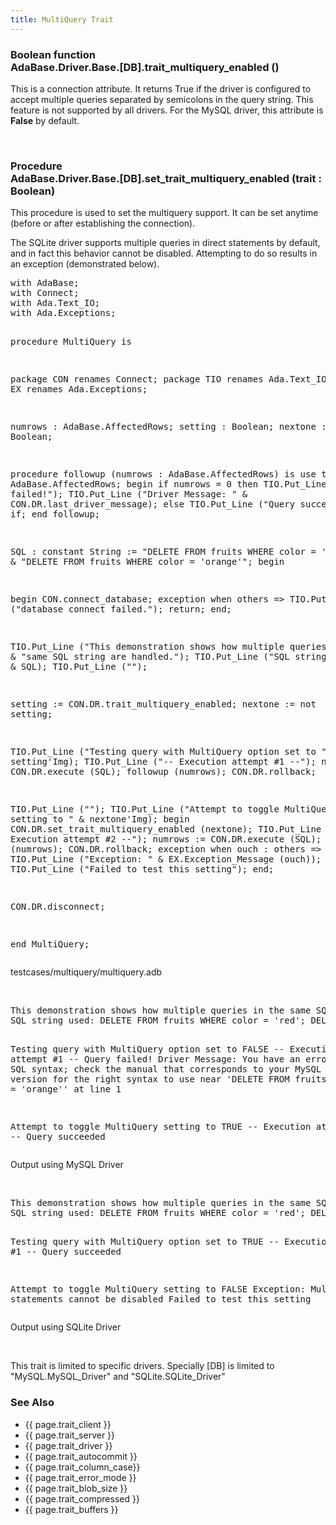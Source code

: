 ```yaml
---
title: MultiQuery Trait
---
```


<div class="leftside">
<h3>Boolean function<br/>
AdaBase.Driver.Base.[DB].trait_multiquery_enabled ()</h3>
<p>This is a connection attribute.  It returns True if the driver is
configured to accept multiple queries separated by semicolons in the
query string.  This feature is not supported by all drivers.  For the
MySQL driver, this attribute is <b>False</b> by default.</p>
<br/>
<h3>Procedure<br/>
AdaBase.Driver.Base.[DB].set_trait_multiquery_enabled (trait : Boolean)</h3>
<p>This procedure is used to set the multiquery support.  It can be set
anytime (before or after establishing the connection).</p>
<p>
The SQLite driver supports multiple queries in direct statements by
default, and in fact this behavior cannot be disabled.  Attempting to do
so results in an exception (demonstrated below).
</p>
<pre class="code">
with AdaBase;
with Connect;
with Ada.Text_IO;
with Ada.Exceptions;

procedure MultiQuery is

   package CON renames Connect;
   package TIO renames Ada.Text_IO;
   package EX  renames Ada.Exceptions;

   numrows : AdaBase.AffectedRows;
   setting : Boolean;
   nextone : Boolean;

   procedure followup (numrows : AdaBase.AffectedRows)
   is
      use type AdaBase.AffectedRows;
   begin
      if numrows = 0 then
         TIO.Put_Line ("Query failed!");
         TIO.Put_Line ("Driver Message: " & CON.DR.last_driver_message);
      else
         TIO.Put_Line ("Query succeeded");
      end if;
   end followup;

   SQL : constant String :=
         "DELETE FROM fruits WHERE color = 'red'; " &
         "DELETE FROM fruits WHERE color = 'orange'";
begin

   begin
      CON.connect_database;
   exception
      when others =>
         TIO.Put_Line ("database connect failed.");
         return;
   end;

   TIO.Put_Line ("This demonstration shows how multiple queries in the " &
                 "same SQL string are handled.");
   TIO.Put_Line ("SQL string used: " & SQL);
   TIO.Put_Line ("");

   setting := CON.DR.trait_multiquery_enabled;
   nextone := not setting;

   TIO.Put_Line ("Testing query with MultiQuery option set to " & setting'Img);
   TIO.Put_Line ("--  Execution attempt #1  --");
   numrows := CON.DR.execute (SQL);
   followup (numrows);
   CON.DR.rollback;

   TIO.Put_Line ("");
   TIO.Put_Line ("Attempt to toggle MultiQuery setting to " & nextone'Img);
   begin
      CON.DR.set_trait_multiquery_enabled (nextone);
      TIO.Put_Line ("--  Execution attempt #2  --");
      numrows := CON.DR.execute (SQL);
      followup (numrows);
      CON.DR.rollback;
   exception
      when ouch : others =>
         TIO.Put_Line ("Exception: " & EX.Exception_Message (ouch));
         TIO.Put_Line ("Failed to test this setting");
   end;

   CON.DR.disconnect;

end MultiQuery;
</pre>
<p class="caption">testcases/multiquery/multiquery.adb</p>
<br/>
<pre class="output">
This demonstration shows how multiple queries in the same SQL string are handled.
SQL string used: DELETE FROM fruits WHERE color = 'red'; DELETE FROM fruits WHERE color = 'orange'

Testing query with MultiQuery option set to FALSE
--  Execution attempt #1  --
Query failed!
Driver Message: You have an error in your SQL syntax; check the manual that corresponds to your MySQL server version for the right syntax to use near 'DELETE FROM fruits WHERE color = 'orange'' at line 1

Attempt to toggle MultiQuery setting to TRUE
--  Execution attempt #2  --
Query succeeded
</pre>
<p class="caption">Output using MySQL Driver</p>

<br/>
<pre class="output">
This demonstration shows how multiple queries in the same SQL string are handled.
SQL string used: DELETE FROM fruits WHERE color = 'red'; DELETE FROM fruits WHERE color = 'orange'

Testing query with MultiQuery option set to TRUE
--  Execution attempt #1  --
Query succeeded

Attempt to toggle MultiQuery setting to FALSE
Exception: Multiple SQL statements cannot be disabled
Failed to test this setting
</pre>
<p class="caption">Output using SQLite Driver</p>
<br/>
<p>This trait is limited to specific drivers.  Specially [DB] is limited to "MySQL.MySQL_Driver"
and "SQLite.SQLite_Driver"</p>
</div>
<div class="sidenav">
  <h3>See Also</h3>
  <ul>
    <li>{{ page.trait_client }}</li>
    <li>{{ page.trait_server }}</li>
    <li>{{ page.trait_driver }}</li>
    <li>{{ page.trait_autocommit }}</li>
    <li>{{ page.trait_column_case}}</li>
    <li>{{ page.trait_error_mode }}</li>
    <li>{{ page.trait_blob_size }}</li>
    <li>{{ page.trait_compressed }}</li>
    <li>{{ page.trait_buffers }}</li>
  </ul>
</div>
